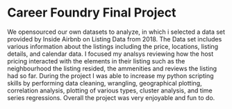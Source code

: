# Career Foundry Final Project
We opensourced our own datasets to analyze, in which i selected a data set provided by Inside Airbnb on Listing Data from 2018. The Data set includes various information about the listings including the price, locations, listing details, and calendar data. I focused my analsys reviewing how the host pricing interacted with the elements in their listing such as the neighbourhood the listing resided, the ammenities and reviews the listing had so far. During the project I was able to increase my python scripting skills by performing data cleaning, wrangling, geographical plotting, correlation analysis, plotting of various types, cluster analysis, and time series regressions. Overall the project was very enjoyable and fun to do. 
